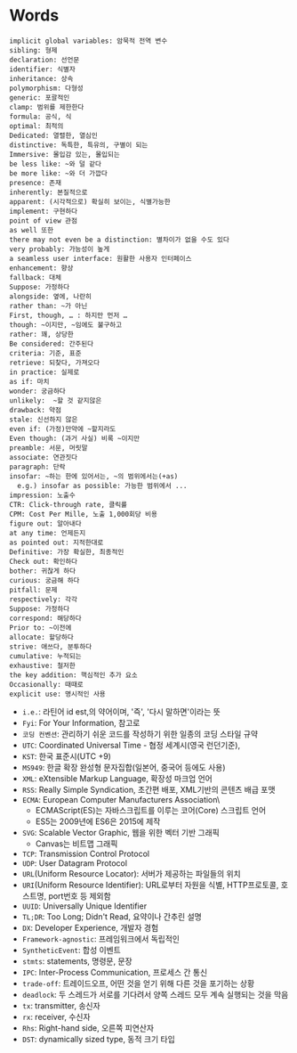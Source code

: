 # Words

```text
implicit global variables: 암묵적 전역 변수
sibling: 형제
declaration: 선언문
identifier: 식별자
inheritance: 상속
polymorphism: 다형성
generic: 포괄적인
clamp: 범위를 제한한다
formula: 공식, 식
optimal: 최적의
Dedicated: 열렬한, 열심인
distinctive: 독특한, 특유의, 구별이 되는
Immersive: 몰입감 있는, 몰입되는
be less like: ~와 덜 같다
be more like: ~와 더 가깝다
presence: 존재
inherently: 본질적으로
apparent: (시각적으로) 확실히 보이는, 식별가능한
implement: 구현하다
point of view 관점
as well 또한
there may not even be a distinction: 별차이가 없을 수도 있다
very probably: 가능성이 높게
a seamless user interface: 원활한 사용자 인터페이스
enhancement: 향상
fallback: 대체
Suppose: 가정하다
alongside: 옆에, 나란히
rather than: ~가 아닌
First, though, … : 하지만 먼저 …
though: ~이지만, ~임에도 불구하고
rather: 꽤, 상당한
Be considered: 간주된다
criteria: 기준, 표준
retrieve: 되찾다, 가져오다
in practice: 실제로
as if: 마치
wonder: 궁금하다
unlikely:  ~할 것 같지않은
drawback: 약점
stale: 신선하지 않은
even if: (가정)만약에 ~할지라도
Even though: (과거 사실) 비록 ~이지만
preamble: 서문, 머릿말
associate: 연관짓다
paragraph: 단락
insofar: ~하는 한에 있어서는, ~의 범위에서는(+as)
  e.g.) insofar as possible: 가능한 범위에서 ...
impression: 노출수
CTR: Click-through rate, 클릭률
CPM: Cost Per Mille, 노출 1,000회당 비용
figure out: 알아내다
at any time: 언제든지
as pointed out: 지적한대로
Definitive: 가장 확실한, 최종적인
Check out: 확인하다
bother: 귀찮게 하다
curious: 궁금해 하다
pitfall: 문제
respectively: 각각
Suppose: 가정하다
correspond: 해당하다
Prior to: ~이전에
allocate: 할당하다
strive: 애쓰다, 분투하다
cumulative: 누적되는
exhaustive: 철저한
the key addition: 핵심적인 추가 요소
Occasionally: 때때로
explicit use: 명시적인 사용
```

- `i.e.`: 라틴어 id est,의 약어이며, '즉', '다시 말하면'이라는 뜻
- `Fyi`: For Your Information, 참고로
- `코딩 컨벤션`: 관리하기 쉬운 코드를 작성하기 위한 일종의 코딩 스타일 규약
- `UTC`: Coordinated Universal Time - 협정 세계시(영국 런던기준),
- `KST`: 한국 표준시(UTC +9)
- `MS949`: 한글 확장 완성형 문자집합(일본어, 중국어 등에도 사용)
- `XML`: eXtensible Markup Language, 확장성 마크업 언어
- `RSS`: Really Simple Syndication, 초간편 배포, XML기반의 콘텐츠 배급 포맷
- `ECMA`: European Computer Manufacturers Association\
  - ECMAScript(ES)는 자바스크립트를 이루는 코어(Core) 스크립트 언어
  - ES5는 2009년에 ES6은 2015에 제작
- `SVG`: Scalable Vector Graphic, 웹을 위한 벡터 기반 그래픽
  - Canvas는 비트맵 그래픽
- `TCP`: Transmission Control Protocol
- `UDP`: User Datagram Protocol
- `URL`(Uniform Resource Locator): 서버가 제공하는 파일들의 위치
- `URI`(Uniform Resource Identifier): URL로부터 자원을 식별, HTTP프로토콜, 호스트명, port번호 등 제외함
- `UUID`: Universally Unique Identifier
- `TL;DR`: Too Long; Didn't Read, 요약이나 간추린 설명
- `DX`: Developer Experience, 개발자 경험
- `Framework-agnostic`: 프레임워크에서 독립적인
- `SyntheticEvent`: 합성 이벤트
- `stmts`: statements, 명령문, 문장
- `IPC`: Inter-Process Communication, 프로세스 간 통신
- `trade-off`: 트레이드오프, 어떤 것을 얻기 위해 다른 것을 포기하는 상황
- `deadlock`: 두 스레드가 서로를 기다려서 양쪽 스레드 모두 계속 실행되는 것을 막음
- `tx`: transmitter, 송신자
- `rx`: receiver, 수신자
- `Rhs`: Right-hand side, 오른쪽 피연산자
- `DST`: dynamically sized type, 동적 크기 타입
